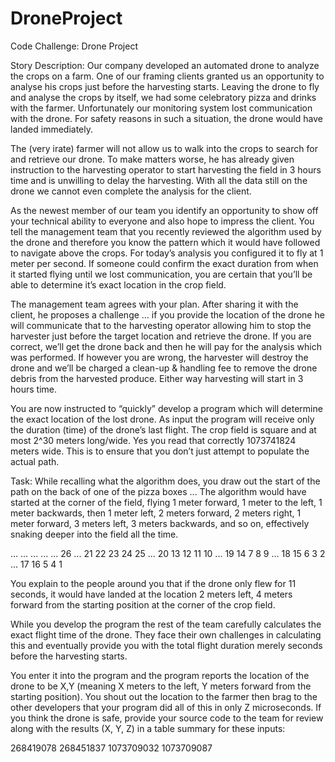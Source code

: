 # DroneProject

Code Challenge: Drone Project

Story Description:
Our company developed an automated drone to analyze the crops on a farm.
One of our framing clients granted us an opportunity to analyse his crops just
before the harvesting starts. Leaving the drone to fly and analyse the crops by
itself, we had some celebratory pizza and drinks with the farmer. Unfortunately
our monitoring system lost communication with the drone. For safety reasons
in such a situation, the drone would have landed immediately.

The (very irate) farmer will not allow us to walk into the crops to search for and
retrieve our drone. To make matters worse, he has already given instruction to
the harvesting operator to start harvesting the field in 3 hours time and is
unwilling to delay the harvesting. With all the data still on the drone we cannot
even complete the analysis for the client.

As the newest member of our team you identify an opportunity to show off your
technical ability to everyone and also hope to impress the client.
You tell the management team that you recently reviewed the algorithm used
by the drone and therefore you know the pattern which it would have followed
to navigate above the crops. For today’s analysis you configured it to fly at 1
meter per second. If someone could confirm the exact duration from when it
started flying until we lost communication, you are certain that you’ll be able to
determine it’s exact location in the crop field.

The management team agrees with your plan. After sharing it with the client,
he proposes a challenge … if you provide the location of the drone he will
communicate that to the harvesting operator allowing him to stop the
harvester just before the target location and retrieve the drone. If you are
correct, we’ll get the drone back and then he will pay for the analysis which was
performed. If however you are wrong, the harvester will destroy the drone and
we’ll be charged a clean-up & handling fee to remove the drone debris from the
harvested produce. Either way harvesting will start in 3 hours time.

You are now instructed to “quickly” develop a program which will determine
the exact location of the lost drone. As input the program will receive only the
duration (time) of the drone’s last flight. The crop field is square and at most 2^30
meters long/wide. Yes you read that correctly 1073741824 meters wide. This is
to ensure that you don’t just attempt to populate the actual path. 

Task:
While recalling what the algorithm does, you draw out the start of the path on
the back of one of the pizza boxes ... The algorithm would have started at the
corner of the field, flying 1 meter forward, 1 meter to the left, 1 meter backwards,
then 1 meter left, 2 meters forward, 2 meters right, 1 meter forward, 3 meters left,
3 meters backwards, and so on, effectively snaking deeper into the field all the
time.

...  ...  ...  ...  ...  26
...  21   22   23   24   25
...  20   13   12   11   10
...  19   14   7    8    9
...  18   15   6    3    2
...  17   16   5    4    1


You explain to the people around you that if the drone only flew for 11 seconds, it
would have landed at the location 2 meters left, 4 meters forward from the
starting position at the corner of the crop field.

While you develop the program the rest of the team carefully calculates the
exact flight time of the drone. They face their own challenges in calculating this
and eventually provide you with the total flight duration merely seconds before
the harvesting starts.

You enter it into the program and the program reports the location of the drone
to be X,Y (meaning X meters to the left, Y meters forward from the starting
position). You shout out the location to the farmer then brag to the other
developers that your program did all of this in only Z microseconds.
If you think the drone is safe, provide your source code to the team for review
along with the results (X, Y, Z) in a table summary for these inputs: 

268419078
268451837
1073709032
1073709087
